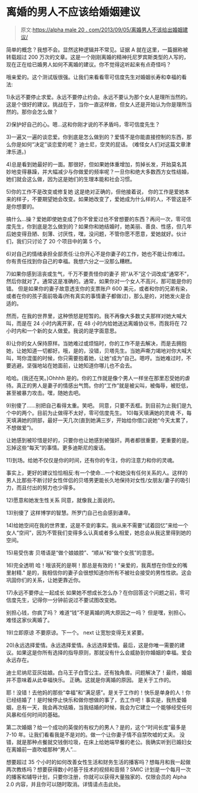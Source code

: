 # 离婚的男人不应该给婚姻建议

> 原文:[https://alpha male 20 . com/2013/09/05/离婚男人不该给出婚姻建议/](https://alphamale20.com/2013/09/05/divorced-men-shouldnt-give-marital-advice/)

简单的概念？我想不会。显然这种逻辑并不常见。证据 A 就在这里，一篇据称被转载超过 200 万次的文章。这是一个刚刚离婚的精神托尼罗宾斯类型的人写的，现在正在给已婚男人如何不离婚的建议。你不觉得这听起来有点奇怪吗？

哦亲爱的。这个测试版很强。让我们来看看零可信度先生对婚姻长寿和幸福的看法:

1)永远不要停止求爱。永远不要停止约会。永远不要认为那个女人是理所当然的。这是个很好的建议。挑战在于，当你一直这样做，但女人还是开始认为你是理所当然的。那你会怎么做？

2)保护好自己的心。嗯...这和你刚才说的不矛盾吗，零可信度先生？

3)一遍又一遍的谈恋爱。你到底是怎么做到的？爱情不是你能直接控制的东西，那么你是如何“决定”谈恋爱的呢？
迪士尼，空灵的屁话。
(难怪女人们对这篇文章津津乐道。)

4)总是看到她最好的一面。那很好，但如果她体重增加，剪掉长发，开始莫名其妙地变得暴躁，并大幅减少与你做爱的频率呢？一旦你和绝大多数西方女性结婚，她们就会这么做，因为这是她们的生理本能和社会习惯。

5)你的工作不是改变或修复她
这是绝对正确的，但他接着说，
你的工作是爱她本来的样子，不要期望她会改变。如果她改变了，爱她成为什么样的人，不管这是不是你想要的。

搞什么...操？爱她即使她变成了你不曾爱过也不曾想要的东西？再问一次，零可信度先生，你到底是怎么做到的？如果你和她结婚时，她美丽、善良、性感，但几年后她变得丑陋、刻薄、讨厌性，嘿，没问题，不管你愿不愿意，爱她就好。伙计们，我们只讨论了 20 个项目中的第 5 个。

6)对自己的情绪承担全部责任:让你开心不是你妻子的工作，她也不能让你难过。你有责任找到你自己的幸福。我想六分之一没那么糟糕。

7)如果你感到沮丧或生气，千万不要责怪你的妻子
把“从不”这个词改成“通常不”，然后你就对了。通常这是准确的。通常，如果你对一个女人不高兴，那可能是你的错。
但是如果你的妻子故意透支你的支票账户 600 美元，或者和你的兄弟有染，或者在你的孩子面前吸毒(所有真实的事情妻子都做过)，那么是的，对她发火是合适的。

然而，在我的世界里，这种愤怒是短暂的。我不再像大多数丈夫那样对她大喊大叫，而是在 24 小时内离开家，在 48 小时内给她送达离婚协议书，而我将在 72 小时内和一个新的女人做爱。我说的是字面意思。

8)让你的女人保持原样。当她难过或烦恼时，你的工作不是去解决，而是去拥抱她，让她知道一切都好。哦，是的，没错，贝塔先生。当她声嘶力竭地对你大喊大叫，骂你混蛋的时候，你只需要抱着她，让她“成为”自己。嗯哼。当她难过时，不要逃避。坚强地站在她面前，让她知道你哪儿也不会去。

哈哈。(我还在笑。)Ohhhh 是的。你的工作就是像个男人一样坐在那里忍受她的虐待。真正的男人是妻子的情感出气筒。你的“工作”就是被尖叫，被侮辱，被贬低，甚至被暴力攻击。嘿，随她去吧。

9)别傻了……别把自己看得太重。笑吧。
同意，只要不丢框。到目前为止我们是九个中的两个。目前为止做得不太好，零可信度先生。 10)每天填满她的灵魂
不，每天填满她的阴部，最好一天几次(直到她满三岁，开始给你借口说她“今天太累了，不想做爱”)。

让她感到被珍惜是好的，只要你也让她感到被强奸。两者都很重要，更重要的是。忘掉这些“每天”的事情。更多迪斯尼的废话。

11)到场。给她不仅仅是你的时间，还有你的专注，你的注意力和你的灵魂。

事实上，更好的建议恰恰相反:有一个使命...一个和她没有任何关系的人。这样的男人比那些不断讨好女性伴侣的贝塔男更能长久地保持对女性/女朋友/妻子的吸引力，而且付出的努力也少得多。

12)愿意和她发生性关系
同意，就像我上面说的。

13)别傻了
这样博学的智慧。所罗门自己也会感到谦卑。

14)给她空间在我的世界里，这是不变的事实。我从来不需要“试着回忆”来给一个女人“空间”，因为不管我们变得多么认真或者多么相爱，她总会从我这里得到她的空间。

15)易受伤害
贝塔语是“做个娘娘腔”、“顺从”和“做个女孩”的意思。

16)完全透明
哈！哦该死的是啊！那总是有效的！"亲爱的，我真想在你侄女的嘴里射精."
是的，我相信你的妻子会很想知道你所有不被社会接受的男性性欲。这会巩固你们的关系，让她更靠近你。

17)永远不要停止一起成长
如果她不想成长怎么办？在你回答这个问题之前，零可信度先生，记得你一分钟前说过不要试图改变她。

别担心钱，你疯了吗？
难道“钱”不是离婚的两大原因之一吗？
但是嘿，别担心。
难怪这家伙离婚了。

19)立即原谅
不要原谅。下一个。
next 让宽恕变得无关紧要。

20)永远选择爱情。永远选择爱情。永远选择爱情。最后，这是你唯一需要的建议。如果这是你所有选择的指导原则，那就没有什么会威胁到你婚姻的幸福。爱会永远存在。

迪士尼纳尼亚灰姑娘。白马王子白雪公主。还有独角兽。问题解决了！最终，婚姻并不意味着从此幸福快乐。
正确。这就是你离婚的原因。
是关于工作的。

耶！没错！去他妈的那些“幸福”和“满足感”。是关于工作的！快乐是单身的人！你已经结婚了！是时候停止快乐和做你想做的事了，去工作吧！事实是，我热爱婚姻，总有一天，我会再次结婚，当我结婚的时候，我会为它建立一个能够经受任何风暴和任何时间的基础。

第二次婚姻？给一个成功的英俊的有权力的男人？是的，这个“时间长度”最多是 7-10 年。让我们看看我是不是对的。做一个让你妻子情不自禁吹嘘的丈夫。
没错，就是那种点餐就交钱倒垃圾，在床上给她端早餐的老公。我确实听到已婚妇女在离婚前一直吹嘘那种“男人”...

想要超过 35 个小时的如何改善女性生活和财务生活的播客吗？想每月和我一起做两次教练吗？想要获得数小时基于技术的视频和音频？SMIC 计划是一个每月一次的播客和辅导计划，只要你注册，你就可以获得大量独家的、仅限会员的 Alpha 2.0 内容，并且你可以随时取消。详情请点击此处。